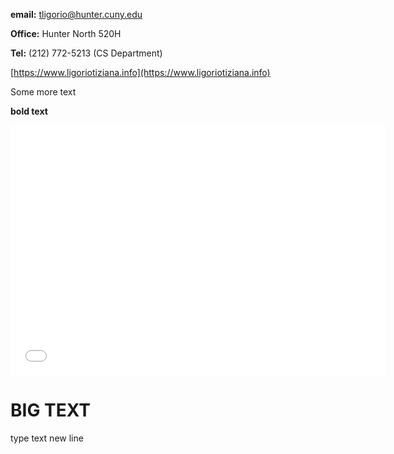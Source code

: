 **email:** tligorio@hunter.cuny.edu    

**Office:** Hunter North 520H 

**Tel:** (212) 772-5213 (CS Department)

[https://www.ligoriotiziana.info](https://www.ligoriotiziana.info)

Some more text

**bold text**

<dl>
<iframe src="manhattan.html" width="600" height="400" frameborder="0" frameborder="0" marginwidth="0" marginheight="0" allowfullscreen></iframe>
</dl>

# BIG TEXT
type text
new line


